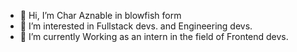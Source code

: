 - 👋 Hi, I’m Char Aznable in blowfish form
- 👀 I’m interested in Fullstack devs. and Engineering devs.
- 🌱 I’m currently Working as an intern in the field of Frontend devs.

<!---
Bbl0wf1sh/Bbl0wf1sh is a ✨ special ✨ repository because its `README.md` (this file) appears on your GitHub profile.
You can click the Preview link to take a look at your changes.
--->
